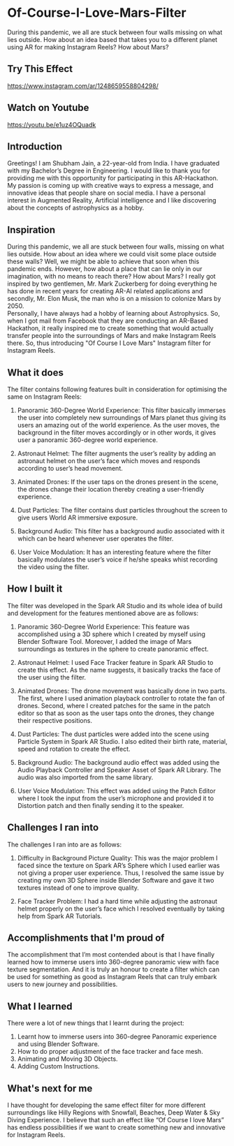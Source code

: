 # Of-Course-I-Love-Mars-Filter
During this pandemic, we all are stuck between four walls missing on what lies outside. How about an idea based that takes you to a different planet using AR for making Instagram Reels? How about Mars?

## Try This Effect
https://www.instagram.com/ar/1248659558804298/

## Watch on Youtube
https://youtu.be/e1uz4OQuadk

## Introduction
Greetings! I am Shubham Jain, a 22-year-old from India. I have graduated with my Bachelor’s Degree in Engineering. I would like to thank you for providing me with this opportunity for participating in this AR-Hackathon. 
My passion is coming up with creative ways to express a message, and innovative ideas that people share on social media. I have a personal interest in Augmented Reality, Artificial intelligence and I like discovering about the concepts of astrophysics as a hobby. 

## Inspiration
During this pandemic, we all are stuck between four walls, missing on what lies outside. How about an idea where we could visit some place outside these walls? Well, we might be able to achieve that soon when this pandemic ends. However, how about a place that can lie only in our imagination, with no means to reach there? How about Mars?
I really got inspired by two gentlemen, Mr. Mark Zuckerberg for doing everything he has done in recent years for creating AR-AI related applications and secondly, Mr. Elon Musk, the man who is on a mission to colonize Mars by 2050.   
Personally, I have always had a hobby of learning about Astrophysics. So, when I got mail from Facebook that they are conducting an AR-Based Hackathon, it really inspired me to create something that would actually transfer people into the surroundings of Mars and make Instagram Reels there. So, thus introducing "Of Course I Love Mars" Instagram filter for Instagram Reels.

## What it does
The filter contains following features built in consideration for optimising the same on Instagram Reels:
1.	Panoramic 360-Degree World Experience: This filter basically immerses the user into completely new surroundings of Mars planet thus giving its users an amazing out of the world experience. As the user moves, the background in the filter moves accordingly or in other words, it gives user a panoramic 360-degree world experience.

2.	Astronaut Helmet: The filter augments the user’s reality by adding an astronaut helmet on the user’s face which moves and responds according to user’s head movement.

3.	Animated Drones: If the user taps on the drones present in the scene, the drones change their location thereby creating a user-friendly experience.

4.	Dust Particles: The filter contains dust particles throughout the screen to give users World AR immersive exposure.

5.	Background Audio: This filter has a background audio associated with it which can be heard whenever user operates the filter.

6.	User Voice Modulation: It has an interesting feature where the filter basically modulates the user’s voice if he/she speaks whist recording the video using the filter.


## How I built it
The filter was developed in the Spark AR Studio and its whole idea of build and development for the features mentioned above are as follows:
1.	Panoramic 360-Degree World Experience: This feature was accomplished using a 3D sphere which I created by myself using Blender Software Tool. Moreover, I added the image of Mars surroundings as textures in the sphere to create panoramic effect.

2.	Astronaut Helmet: I used Face Tracker feature in Spark AR Studio to create this effect. As the name suggests, it basically tracks the face of the user using the filter.

3.	Animated Drones: The drone movement was basically done in two parts. The first, where I used animation playback controller to rotate the fan of drones. Second, where I created patches for the same in the patch editor so that as soon as the user taps onto the drones, they change their respective positions.

4.	Dust Particles: The dust particles were added into the scene using Particle System in Spark AR Studio. I also edited their birth rate, material, speed and rotation to create the effect.

5.	Background Audio: The background audio effect was added using the Audio Playback Controller and Speaker Asset of Spark AR Library. The audio was also imported from the same library.

6.	User Voice Modulation: This effect was added using the Patch Editor where I took the input from the user’s microphone and provided it to Distortion patch and then finally sending it to the speaker.
## Challenges I ran into
The challenges I ran into are as follows:
1.	Difficulty in Background Picture Quality: This was the major problem I faced since the texture on Spark AR’s Sphere which I used earlier was not giving a proper user experience. Thus, I resolved the same issue by creating my own 3D Sphere inside Blender Software and gave it two textures instead of one to improve quality.

2.	Face Tracker Problem: I had a hard time while adjusting the astronaut helmet properly on the user’s face which I resolved eventually by taking help from Spark AR Tutorials.
## Accomplishments that I'm proud of
The accomplishment that I’m most contended about is that I have finally learned how to immerse users into 360-degree panoramic view with face texture segmentation. And it is truly an honour to create a filter which can be used for something as good as Instagram Reels that can truly embark users to new journey and possibilities.
## What I learned
There were a lot of new things that I learnt during the project:
1.	Learnt how to immerse users into 360-degree Panoramic experience and using Blender Software.
2.	How to do proper adjustment of the face tracker and face mesh.
3.	Animating and Moving 3D Objects. 
4.	Adding Custom Instructions.
## What's next for me
I have thought for developing the same effect filter for more different surroundings like Hilly Regions with Snowfall, Beaches, Deep Water & Sky Diving Experience. I believe that such an effect like “Of Course I love Mars” has endless possibilities if we want to create something new and innovative for Instagram Reels.

